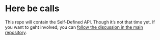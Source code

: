 # Here be calls

This repo will contain the Self-Defined API. Though it’s not that time yet. If you want to geht involved, you can [follow the discussion in the main repository](https://github.com/selfdefined/web-app/issues/2).
